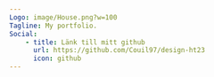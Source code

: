 ```yaml
---
Logo: image/House.png?w=100
Tagline: My portfolio.
Social:
    - title: Länk till mitt github
      url: https://github.com/Couil97/design-ht23
      icon: github
---
```

